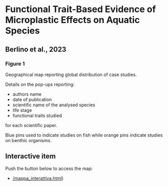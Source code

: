 # Functional Trait-Based Evidence of Microplastic Effects on Aquatic Species
## Berlino et al., 2023
### Figure 1
Geographical map reporting global distribution of case studies.

Details on the pop-ups reporting: 
- authors name 
- date of publication
- scientific name  of the analysed species
- life stage 
- functional traits studied 

for each scientific paper.

Blue pins used to indicate studies on fish while orange pins indicate studies on benthic organisms.

## Interactive item

Push the button below to access the map:

 - [/mappa_interattiva.html](https://github.com/mberlino/mberlino-github.io/blob/main/docs/mappa_interattiva.html))
 
